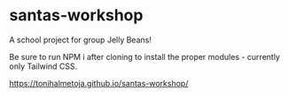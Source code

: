 # santas-workshop
A school project for group Jelly Beans!

Be sure to run NPM i after cloning to install the proper modules - currently only Tailwind CSS.


https://tonihalmetoja.github.io/santas-workshop/
